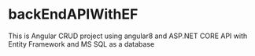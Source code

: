 # backEndAPIWithEF
This is Angular CRUD project using angular8 and ASP.NET CORE API with Entity Framework  and MS SQL as a database
